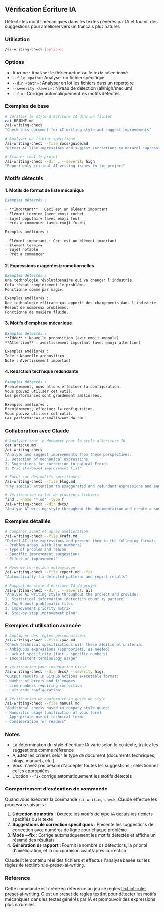## Vérification Écriture IA

Détecte les motifs mécaniques dans les textes générés par IA et fournit des suggestions pour améliorer vers un français plus naturel.

### Utilisation

```bash
/ai-writing-check [options]
```

### Options

- Aucune : Analyser le fichier actuel ou le texte sélectionné
- `--file <path>` : Analyser un fichier spécifique
- `--dir <path>` : Analyser en lot les fichiers dans un répertoire
- `--severity <level>` : Niveau de détection (all/high/medium)
- `--fix` : Corriger automatiquement les motifs détectés

### Exemples de base

```bash
# Vérifier le style d'écriture IA dans un fichier
cat README.md
/ai-writing-check
"Check this document for AI writing style and suggest improvements"

# Analyser un fichier spécifique
/ai-writing-check --file docs/guide.md
"Detect AI-like expressions and suggest corrections to natural expressions"

# Scanner tout le projet
/ai-writing-check --dir . --severity high
"Report only critical AI writing issues in the project"
```

### Motifs détectés

#### 1. Motifs de format de liste mécanique

```markdown
Exemples détectés :

- **Important** : Ceci est un élément important
- Élément terminé (avec emoji coche)
- Sujet populaire (avec emoji feu)
- Prêt à commencer (avec emoji fusée)

Exemples améliorés :

- Élément important : Ceci est un élément important
- Élément terminé
- Sujet notable
- Prêt à commencer
```

#### 2. Expressions exagérées/promotionnelles

```markdown
Exemples détectés :
Une technologie révolutionnaire qui va changer l'industrie.
Cela résout complètement le problème.
Fonctionne comme par magie.

Exemples améliorés :
Une technologie efficace qui apporte des changements dans l'industrie.
Résout de nombreux problèmes.
Fonctionne de manière fluide.
```

#### 3. Motifs d'emphase mécanique

```markdown
Exemples détectés :
**Idée** : Nouvelle proposition (avec emoji ampoule)
**Attention** : Avertissement important (avec emoji attention)

Exemples améliorés :
Idée : Nouvelle proposition
Note : Avertissement important
```

#### 4. Rédaction technique redondante

```markdown
Exemples détectés :
Premièrement, nous allons effectuer la configuration.
Vous pouvez utiliser cet outil.
Les performances sont grandement améliorées.

Exemples améliorés :
Premièrement, effectuez la configuration.
Vous pouvez utiliser cet outil.
Les performances s'améliorent de 30%.
```

### Collaboration avec Claude

```bash
# Analyser tout le document pour le style d'écriture IA
cat article.md
/ai-writing-check
"Analyze and suggest improvements from these perspectives:
1. Detection of mechanical expressions
2. Suggestions for correction to natural French
3. Priority-based improvement list"

# Focus sur des motifs spécifiques
/ai-writing-check --file blog.md
"Pay special attention to exaggerated and redundant expressions and suggest improvements"

# Vérification en lot de plusieurs fichiers
find . -name "*.md" -type f
/ai-writing-check --dir docs/
"Analyze AI writing style throughout the documentation and create a summary"
```

### Exemples détaillés

```bash
# Comparer avant et après amélioration
/ai-writing-check --file draft.md
"Detect AI-like expressions and present them in the following format:
- Problem areas (with line numbers)
- Type of problem and reason
- Specific improvement suggestions
- Effect of improvement"

# Mode de correction automatique
/ai-writing-check --file report.md --fix
"Automatically fix detected patterns and report results"

# Rapport de style d'écriture IA du projet
/ai-writing-check --dir . --severity all
"Analyze AI writing style throughout the project and provide:
1. Statistical information (detection count by pattern)
2. Top 5 most problematic files
3. Improvement priority matrix
4. Step-by-step improvement plan"
```

### Exemples d'utilisation avancée

```bash
# Appliquer des règles personnalisées
/ai-writing-check --file spec.md
"Check technical specifications with these additional criteria:
- Ambiguous expressions (appropriate, as needed)
- Lack of specificity (fast → specific numbers)
- Inconsistent terminology usage"

# Vérification pour intégration CI/CD
/ai-writing-check --dir docs/ --severity high
"Output results in GitHub Actions executable format:
- Number of errors and filenames
- Line numbers requiring correction
- Exit code configuration"

# Vérification de conformité au guide de style
/ai-writing-check --file manual.md
"Additional checks based on company style guide:
- Honorific usage (unification of vous form)
- Appropriate use of technical terms
- Consideration for readers"
```

### Notes

- La détermination du style d'écriture IA varie selon le contexte, traitez les suggestions comme référence
- Ajustez les critères selon le type de document (documents techniques, blogs, manuels, etc.)
- Vous n'avez pas besoin d'accepter toutes les suggestions ; sélectionnez celles appropriées
- L'option `--fix` corrige automatiquement les motifs détectés

### Comportement d'exécution de commande

Quand vous exécutez la commande `/ai-writing-check`, Claude effectue les processus suivants :

1. **Détection de motifs** : Détecte les motifs de type IA depuis les fichiers spécifiés ou le texte
2. **Suggestions de correction spécifiques** : Présente les suggestions de correction avec numéros de ligne pour chaque problème
3. **Mode --fix** : Corrige automatiquement les motifs détectés et affiche un résumé des résultats
4. **Génération de rapport** : Fournit le nombre de détections, la priorité d'amélioration, et la comparaison avant/après correction

Claude lit le contenu réel des fichiers et effectue l'analyse basée sur les règles de textlint-rule-preset-ai-writing.

### Référence

Cette commande est créée en référence au jeu de règles [textlint-rule-preset-ai-writing](https://github.com/textlint-ja/textlint-rule-preset-ai-writing). C'est un preset de règles textlint pour détecter les motifs mécaniques dans les textes générés par IA et promouvoir des expressions plus naturelles.
